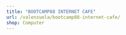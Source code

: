 ```yaml
---
title: "BOOTCAMP88 INTERNET CAFE"
url: /valenzuela/bootcamp88-internet-cafe/
shop: Computer
---
```

